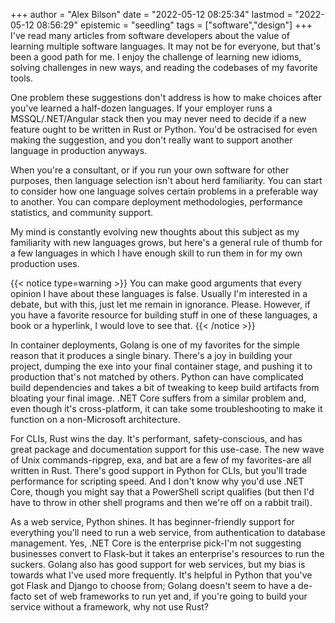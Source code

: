 +++
author = "Alex Bilson"
date = "2022-05-12 08:25:34"
lastmod = "2022-05-12 08:56:29"
epistemic = "seedling"
tags = ["software","design"]
+++
I've read many articles from software developers about the value of learning multiple software languages. It may not be for everyone, but that's been a good path for me. I enjoy the challenge of learning new idioms, solving challenges in new ways, and reading the codebases of my favorite tools.

One problem these suggestions don't address is how to make choices after you've learned a half-dozen languages. If your employer runs a MSSQL/.NET/Angular stack then you may never need to decide if a new feature ought to be written in Rust or Python. You'd be ostracised for even making the suggestion, and you don't really want to support another language in production anyways.

When you're a consultant, or if you run your own software for other purposes, then language selection isn't about herd familiarity. You can start to consider how one language solves certain problems in a preferable way to another. You can compare deployment methodologies, performance statistics, and community support.

My mind is constantly evolving new thoughts about this subject as my familiarity with new languages grows, but here's a general rule of thumb for a few languages in which I have enough skill to run them in for my own production uses.

{{< notice type=warning >}}
You can make good arguments that every opinion I have about these languages is false. Usually I'm interested in a debate, but with this, just let me remain in ignorance. Please. However, if you have a favorite resource for building stuff in one of these languages, a book or a hyperlink, I would love to see that.
{{< /notice >}}

In container deployments, Golang is one of my favorites for the simple reason that it produces a single binary. There's a joy in building your project, dumping the exe into your final container stage, and pushing it to production that's not matched by others. Python can have complicated build dependencies and takes a bit of tweaking to keep build artifacts from bloating your final image. .NET Core suffers from a similar problem and, even though it's cross-platform, it can take some troubleshooting to make it function on a non-Microsoft architecture.

For CLIs, Rust wins the day. It's performant, safety-conscious, and has great package and documentation support for this use-case. The new wave of Unix commands-ripgrep, exa, and bat are a few of my favorites-are all written in Rust. There's good support in Python for CLIs, but you'll trade performance for scripting speed. And I don't know why you'd use .NET Core, though you might say that a PowerShell script qualifies (but then I'd have to throw in other shell programs and then we're off on a rabbit trail).

As a web service, Python shines. It has beginner-friendly support for everything you'll need to run a web service, from authentication to database management. Yes, .NET Core is the enterprise pick-I'm not suggesting businesses convert to Flask-but it takes an enterprise's resources to run the suckers. Golang also has good support for web services, but my bias is towards what I've used more frequently. It's helpful in Python that you've got Flask and Django to choose from; Golang doesn't seem to have a de-facto set of web frameworks to run yet and, if you're going to build your service without a framework, why not use Rust?
